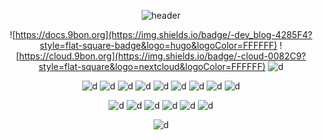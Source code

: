 <div align="center">

![header](https://capsule-render.vercel.app/api?type=waving&color=auto&height=300&section=header&text=Bonehyeon%20Gu&fontSize=90&animation=fadeIn)

![https://docs.9bon.org](https://img.shields.io/badge/-dev_blog-4285F4?style=flat-square-badge&logo=hugo&logoColor=FFFFFF) ![https://cloud.9bon.org](https://img.shields.io/badge/-cloud-0082C9?style=flat-square&logo=nextcloud&logoColor=FFFFFF) ![d](https://img.shields.io/badge/-mail-EA4335?style=flat-square&logo=gmail&logoColor=FFFFFF) 


![d](https://img.shields.io/badge/-debian-A81D33?style=for-the-badge&logo=debian) ![d](https://img.shields.io/badge/-ubuntu-E95420?style=for-the-badge&logo=ubuntu&logoColor=FFFFFF) ![d](https://img.shields.io/badge/-docker-2496ED?style=for-the-badge&logo=docker&logoColor=FFFFFF) ![d](https://img.shields.io/badge/-Kubernetes-326CE5?style=for-the-badge&logo=Kubernetes&logoColor=FFFFFF)
![d](https://img.shields.io/badge/-nginx-009639?style=for-the-badge&logo=nginx) ![d](https://img.shields.io/badge/-apache-D22128?style=for-the-badge&logo=apache) ![d](https://img.shields.io/badge/-mariadb-003545?style=for-the-badge&logo=mariadb&logoColor=FFFFFF) ![d](https://img.shields.io/badge/-oracledb-F80000?style=for-the-badge&logo=oracle&logoColor=FFFFFF) ![d](https://img.shields.io/badge/-flask-000000?style=for-the-badge&logo=flask)

![d](https://img.shields.io/badge/-c-A8B9CC?style=for-the-badge&logo=c&logoColor=FFFFFF) ![d](https://img.shields.io/badge/-c%2B%2B-00599C?style=for-the-badge&logo=c%2B%2B&logoColor=FFFFFF) ![d](https://img.shields.io/badge/-php-777BB4?style=for-the-badge&logo=php&logoColor=FFFFFF) ![d](https://img.shields.io/badge/-java-007396?style=for-the-badge&logo=java&logoColor=FFFFFF) ![d](https://img.shields.io/badge/-js-F7DF1E?style=for-the-badge&logo=javascript&logoColor=FFFFFF) ![d](https://img.shields.io/badge/-python-3776AB?style=for-the-badge&logo=python&logoColor=FFFFFF) 


![d](https://img.shields.io/badge/-pytorch-EE4C2C?style=for-the-badge&logo=pytorch&logoColor=FFFFFF) 

</div>
